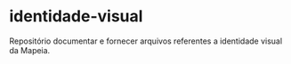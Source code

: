 # identidade-visual
Repositório documentar e fornecer arquivos referentes a identidade visual da Mapeia.
